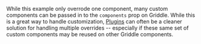 While this example only overrode one component, many custom components can be passed in to the `components` prop on Griddle.
While this is a great way to handle customization, [Plugins](../plugins/) can often be a cleaner solution for handling multiple overrides -- especially
if these same set of custom components may be reused on other Griddle components.


